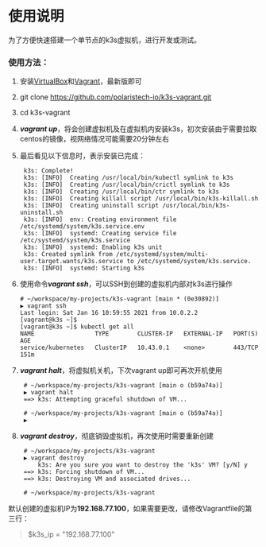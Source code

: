 # 使用说明

为了方便快速搭建一个单节点的k3s虚拟机，进行开发或测试。

### 使用方法：
1. 安装[VirtualBox](https://www.virtualbox.org/wiki/Downloads)和[Vagrant](https://www.vagrantup.com/downloads)，最新版即可
2. git clone https://github.com/polaristech-io/k3s-vagrant.git
3. cd k3s-vagrant
4. ***vagrant up***，将会创建虚拟机及在虚拟机内安装k3s，初次安装由于需要拉取centos的镜像，视网络情况可能需要20分钟左右
5. 最后看见以下信息时，表示安装已完成：

        k3s: Complete!
        k3s: [INFO]  Creating /usr/local/bin/kubectl symlink to k3s
        k3s: [INFO]  Creating /usr/local/bin/crictl symlink to k3s
        k3s: [INFO]  Creating /usr/local/bin/ctr symlink to k3s
        k3s: [INFO]  Creating killall script /usr/local/bin/k3s-killall.sh
        k3s: [INFO]  Creating uninstall script /usr/local/bin/k3s-uninstall.sh
        k3s: [INFO]  env: Creating environment file /etc/systemd/system/k3s.service.env
        k3s: [INFO]  systemd: Creating service file /etc/systemd/system/k3s.service
        k3s: [INFO]  systemd: Enabling k3s unit
        k3s: Created symlink from /etc/systemd/system/multi-user.target.wants/k3s.service to /etc/systemd/system/k3s.service.
        k3s: [INFO]  systemd: Starting k3s


6. 使用命令***vagrant ssh***，可以SSH到创建的虚拟机内部对k3s进行操作

       # ~/workspace/my-projects/k3s-vagrant [main * (0e30892)] 
       ▶ vagrant ssh 
       Last login: Sat Jan 16 10:59:55 2021 from 10.0.2.2
       [vagrant@k3s ~]$
       [vagrant@k3s ~]$ kubectl get all
       NAME                 TYPE        CLUSTER-IP   EXTERNAL-IP   PORT(S)   AGE
       service/kubernetes   ClusterIP   10.43.0.1    <none>        443/TCP   151m

7. ***vagrant halt***，将虚拟机关机，下次vagrant up即可再次开机使用

        # ~/workspace/my-projects/k3s-vagrant [main o (b59a74a)] 
        ▶ vagrant halt
        ==> k3s: Attempting graceful shutdown of VM...

        # ~/workspace/my-projects/k3s-vagrant [main o (b59a74a)] 
        ▶ 
        
8. ***vagrant destroy***，彻底销毁虚拟机，再次使用时需要重新创建

        # ~/workspace/my-projects/k3s-vagrant 
        ▶ vagrant destroy
            k3s: Are you sure you want to destroy the 'k3s' VM? [y/N] y
        ==> k3s: Forcing shutdown of VM...
        ==> k3s: Destroying VM and associated drives...

        # ~/workspace/my-projects/k3s-vagrant 

默认创建的虚拟机IP为**192.168.77.100**，如果需要更改，请修改Vagrantfile的第三行：
> $k3s_ip = "192.168.77.100"
